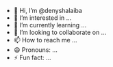 - 👋 Hi, I’m @denyshalaiba
- 👀 I’m interested in ...
- 🌱 I’m currently learning ...
- 💞️ I’m looking to collaborate on ...
- 📫 How to reach me ...
- 😄 Pronouns: ...
- ⚡ Fun fact: ...

<!---
denyshalaiba/denyshalaiba is a ✨ special ✨ repository because its `README.md` (this file) appears on your GitHub profile.
You can click the Preview link to take a look at your changes.
--->
